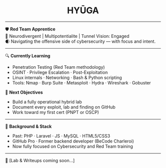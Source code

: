 <h1 align="center">HYŪGA</h1>

---

🛡️ **Red Team Apprentice**  
🧠 Neurodivergent | Multipotentialite | Tunnel Vision: Engaged  
🌒 Navigating the offensive side of cybersecurity — with focus and intent.

---

🔍 **Currently Learning**  
- Penetration Testing (Red Team methodology)  
- OSINT · Privilege Escalation · Post-Exploitation  
- Linux internals · Networking · Bash & Python scripting  
- Tools: Nmap · Burp Suite · Metasploit · Hydra · Wireshark · Gobuster

🎯 **Next Objectives**  
- Build a fully operational hybrid lab   
- Document every exploit, lab and finding on GitHub  
- Work toward my first cert (PNPT or OSCP)

---

🧰 **Background & Stack**  
- Past: PHP · Laravel · JS · MySQL · HTML5/CSS3  
- GitHub Pro · Former backend developer (BeCode Charleroi)  
- Now fully focused on Cybersecurity and Red Team training

---

🔗 [Lab & Writeups coming soon...]
